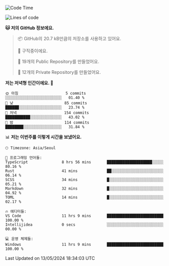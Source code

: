   <!--START_SECTION:waka-->
![Code Time](http://img.shields.io/badge/Code%20Time-577%20hrs%2033%20mins-blue)

![Lines of code](https://img.shields.io/badge/%EC%A0%80%EB%8A%94%20%EC%97%AC%ED%83%9C%EA%B9%8C%EC%A7%80%20-274.6%20thousand%20%EC%A4%84%EC%9D%98%20%EC%BD%94%EB%93%9C%EB%A5%BC%20%EC%9E%91%EC%84%B1%ED%96%88%EC%96%B4%EC%9A%94.-blue)

**🐱 저의 GitHub 정보에요.** 

> 📦 GitHub의 20.7 kB만큼의 저장소를 사용하고 있어요. 
 > 
> 💼 구직중이에요.
 > 
> 📜 19개의 Public Repository를 만들었어요. 
 > 
> 🔑 12개의 Private Repository를 만들었어요. 
 > 
**저는 저녁형 인간이에요. 🦉** 

```text
🌞 아침                     5 commits           ░░░░░░░░░░░░░░░░░░░░░░░░░   01.40 % 
🌆 낮　                     85 commits          ██████░░░░░░░░░░░░░░░░░░░   23.74 % 
🌃 저녁                     154 commits         ███████████░░░░░░░░░░░░░░   43.02 % 
🌙 밤　                     114 commits         ████████░░░░░░░░░░░░░░░░░   31.84 % 
```


📊 **저는 이번주를 이렇게 시간을 보냈어요.** 

```text
🕑︎ Timezone: Asia/Seoul

💬 프로그래밍 언어들: 
TypeScript               8 hrs 56 mins       ████████████████████░░░░░   80.16 % 
Rust                     41 mins             ██░░░░░░░░░░░░░░░░░░░░░░░   06.14 % 
SCSS                     34 mins             █░░░░░░░░░░░░░░░░░░░░░░░░   05.21 % 
Markdown                 32 mins             █░░░░░░░░░░░░░░░░░░░░░░░░   04.92 % 
TOML                     14 mins             █░░░░░░░░░░░░░░░░░░░░░░░░   02.17 % 

🔥 에디터들: 
VS Code                  11 hrs 9 mins       █████████████████████████   100.00 % 
Intellijidea             0 secs              ░░░░░░░░░░░░░░░░░░░░░░░░░   00.00 % 

💻 운영 체제들: 
Windows                  11 hrs 9 mins       █████████████████████████   100.00 % 
```


 Last Updated on 13/05/2024 18:34:03 UTC
<!--END_SECTION:waka-->
